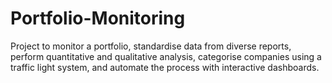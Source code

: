 # Portfolio-Monitoring
Project to monitor a portfolio, standardise data from diverse reports, perform quantitative and qualitative analysis, categorise companies using a traffic light system, and automate the process with interactive dashboards.
